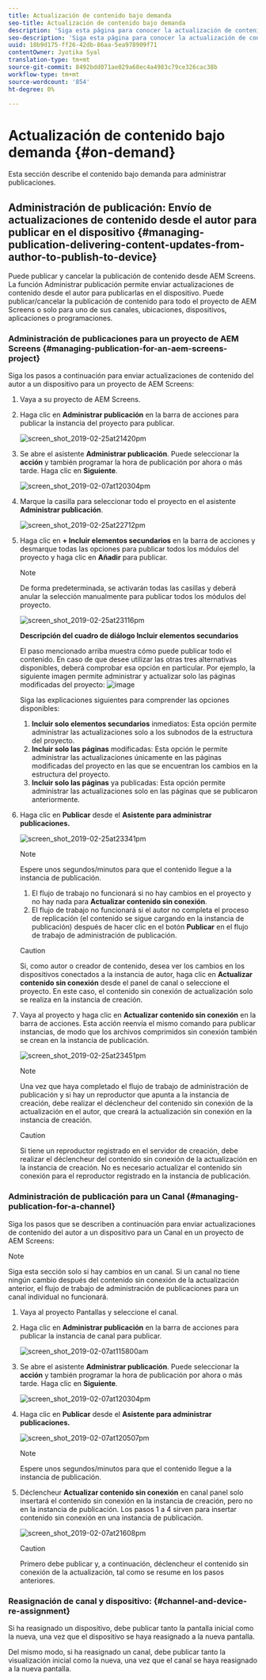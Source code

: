 ```yaml
---
title: Actualización de contenido bajo demanda
seo-title: Actualización de contenido bajo demanda
description: 'Siga esta página para conocer la actualización de contenido bajo demanda.  '
seo-description: 'Siga esta página para conocer la actualización de contenido bajo demanda.  '
uuid: 18b9d175-ff26-42db-86aa-5ea978909f71
contentOwner: Jyotika Syal
translation-type: tm+mt
source-git-commit: 8492bdd071ae029a68ec4a4983c79ce326cac38b
workflow-type: tm+mt
source-wordcount: '854'
ht-degree: 0%

---
```



# Actualización de contenido bajo demanda {#on-demand}

Esta sección describe el contenido bajo demanda para administrar publicaciones.

## Administración de publicación: Envío de actualizaciones de contenido desde el autor para publicar en el dispositivo {#managing-publication-delivering-content-updates-from-author-to-publish-to-device}

Puede publicar y cancelar la publicación de contenido desde AEM Screens. La función Administrar publicación permite enviar actualizaciones de contenido desde el autor para publicarlas en el dispositivo. Puede publicar/cancelar la publicación de contenido para todo el proyecto de AEM Screens o solo para uno de sus canales, ubicaciones, dispositivos, aplicaciones o programaciones.

### Administración de publicaciones para un proyecto de AEM Screens {#managing-publication-for-an-aem-screens-project}

Siga los pasos a continuación para enviar actualizaciones de contenido del autor a un dispositivo para un proyecto de AEM Screens:

1. Vaya a su proyecto de AEM Screens.
1. Haga clic en **Administrar publicación** en la barra de acciones para publicar la instancia del proyecto para publicar.

   ![screen_shot_2019-02-25at21420pm](assets/screen_shot_2019-02-25at21420pm.png)

1. Se abre el asistente **Administrar publicación**. Puede seleccionar la **acción** y también programar la hora de publicación por ahora o más tarde. Haga clic en **Siguiente**. 

   ![screen_shot_2019-02-07at120304pm](assets/screen_shot_2019-02-07at120304pm.png)

1. Marque la casilla para seleccionar todo el proyecto en el asistente **Administrar publicación**.

   ![screen_shot_2019-02-25at22712pm](assets/screen_shot_2019-02-25at22712pm.png)

1. Haga clic en **+ Incluir elementos secundarios** en la barra de acciones y desmarque todas las opciones para publicar todos los módulos del proyecto y haga clic en **Añadir** para publicar.

   >[!NOTE]
   >
   >De forma predeterminada, se activarán todas las casillas y deberá anular la selección manualmente para publicar todos los módulos del proyecto.

   ![screen_shot_2019-02-25at23116pm](assets/screen_shot_2019-02-25at23116pm.png)

   **Descripción del cuadro de diálogo Incluir elementos secundarios**

   El paso mencionado arriba muestra cómo puede publicar todo el contenido. En caso de que desee utilizar las otras tres alternativas disponibles, deberá comprobar esa opción en particular.
Por ejemplo, la siguiente imagen permite administrar y actualizar solo las páginas modificadas del proyecto:
   ![image](assets/author-publish-manage.png)

   Siga las explicaciones siguientes para comprender las opciones disponibles:

   1. **Incluir solo elementos secundarios** inmediatos: Esta opción permite administrar las actualizaciones solo a los subnodos de la estructura del proyecto.
   1. **Incluir solo las páginas** modificadas: Esta opción le permite administrar las actualizaciones únicamente en las páginas modificadas del proyecto en las que se encuentran los cambios en la estructura del proyecto.
   1. **Incluir solo las páginas** ya publicadas: Esta opción permite administrar las actualizaciones solo en las páginas que se publicaron anteriormente.


1. Haga clic en **Publicar** desde el **Asistente para administrar publicaciones.**

   ![screen_shot_2019-02-25at23341pm](assets/screen_shot_2019-02-25at23341pm.png)

   >[!NOTE]
   >
   >Espere unos segundos/minutos para que el contenido llegue a la instancia de publicación.
   >
   >
   >    1. El flujo de trabajo no funcionará si no hay cambios en el proyecto y no hay nada para **Actualizar contenido sin conexión**.
   >    1. El flujo de trabajo no funcionará si el autor no completa el proceso de replicación (el contenido se sigue cargando en la instancia de publicación) después de hacer clic en el botón **Publicar** en el flujo de trabajo de administración de publicación.


   >[!CAUTION]
   >Si, como autor o creador de contenido, desea ver los cambios en los dispositivos conectados a la instancia de autor, haga clic en **Actualizar contenido sin conexión** desde el panel de canal o seleccione el proyecto. En este caso, el contenido sin conexión de actualización solo se realiza en la instancia de creación.

1. Vaya al proyecto y haga clic en **Actualizar contenido sin conexión** en la barra de acciones. Esta acción reenvía el mismo comando para publicar instancias, de modo que los archivos comprimidos sin conexión también se crean en la instancia de publicación.

   ![screen_shot_2019-02-25at23451pm](assets/screen_shot_2019-02-25at23451pm.png)


   >[!NOTE]
   >
   >Una vez que haya completado el flujo de trabajo de administración de publicación y si hay un reproductor que apunta a la instancia de creación, debe realizar el déclencheur del contenido sin conexión de la actualización en el autor, que creará la actualización sin conexión en la instancia de creación.

   >[!CAUTION]
   >
   >Si tiene un reproductor registrado en el servidor de creación, debe realizar el déclencheur del contenido sin conexión de la actualización en la instancia de creación. No es necesario actualizar el contenido sin conexión para el reproductor registrado en la instancia de publicación.

### Administración de publicación para un Canal {#managing-publication-for-a-channel}

Siga los pasos que se describen a continuación para enviar actualizaciones de contenido del autor a un dispositivo para un Canal en un proyecto de AEM Screens:

>[!NOTE]
>
>Siga esta sección solo si hay cambios en un canal. Si un canal no tiene ningún cambio después del contenido sin conexión de la actualización anterior, el flujo de trabajo de administración de publicaciones para un canal individual no funcionará.

1. Vaya al proyecto Pantallas y seleccione el canal.
1. Haga clic en **Administrar publicación** en la barra de acciones para publicar la instancia de canal para publicar.

   ![screen_shot_2019-02-07at115800am](assets/screen_shot_2019-02-07at115800am.png)

1. Se abre el asistente **Administrar publicación**. Puede seleccionar la **acción** y también programar la hora de publicación por ahora o más tarde. Haga clic en **Siguiente**. 

   ![screen_shot_2019-02-07at120304pm](assets/screen_shot_2019-02-07at120304pm.png)

1. Haga clic en **Publicar** desde el **Asistente para administrar publicaciones.**

   ![screen_shot_2019-02-07at120507pm](assets/screen_shot_2019-02-07at120507pm.png)

   >[!NOTE]
   >
   >Espere unos segundos/minutos para que el contenido llegue a la instancia de publicación.

1. Déclencheur **Actualizar contenido sin conexión** en canal panel solo insertará el contenido sin conexión en la instancia de creación, pero no en la instancia de publicación. Los pasos 1 a 4 sirven para insertar contenido sin conexión en una instancia de publicación.

   ![screen_shot_2019-02-07at21608pm](assets/screen_shot_2019-02-07at21608pm.png)

   >[!CAUTION]
   >
   >Primero debe publicar y, a continuación, déclencheur el contenido sin conexión de la actualización, tal como se resume en los pasos anteriores.

### Reasignación de canal y dispositivo: {#channel-and-device-re-assignment}

Si ha reasignado un dispositivo, debe publicar tanto la pantalla inicial como la nueva, una vez que el dispositivo se haya reasignado a la nueva pantalla.

Del mismo modo, si ha reasignado un canal, debe publicar tanto la visualización inicial como la nueva, una vez que el canal se haya reasignado a la nueva pantalla.